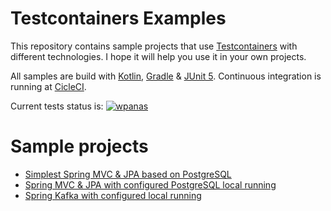 # Testcontainers Examples

This repository contains sample projects
that use [Testcontainers](https://www.testcontainers.org/)
with different technologies. 
I hope it will help you use it in your own projects.

All samples are build with [Kotlin](https://kotlinlang.org/), [Gradle](https://gradle.org/)
& [JUnit 5](https://junit.org/junit5/).
Continuous integration is running at [CicleCI](https://circleci.com/).

Current tests status is:
[![wpanas](https://circleci.com/gh/wpanas/testcontainers-examples.svg?style=svg)](https://circleci.com/gh/wpanas/testcontainers-examples)

# Sample projects

- [Simplest Spring MVC & JPA based on PostgreSQL](./spring-junit5/README.md)
- [Spring MVC & JPA with configured PostgreSQL local running](./local-db/README.md)
- [Spring Kafka with configured local running](./kafka/README.md)
